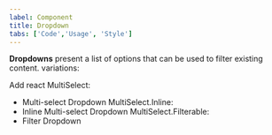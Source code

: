 ```yaml
---
label: Component
title: Dropdown
tabs: ['Code','Usage', 'Style']
---
```


<page-intro>**Dropdowns** present a list of options that can be used to filter existing content. </page-intro>
variations:

 <component 
    name="Dropdown"
    component="dropdown" 
    variation="dropdown"
    codepen="eeGYvQ"
    haslightversion="true"
    hasReactVersion="true"
    hasAngularVersion="true"
    >
</component>
 <component 
    name="Dropdown (Up)"
    component="dropdown" 
    variation="dropdown--up"
    codepen="eeGYvQ"
    haslightversion="true"
    hasReactVersion="true"
    hasAngularVersion="true"
    >
</component>
<component-react
    name="Multi-select Dropdown"
    component="MultiSelect"
    variation="MultiSelect"
    >
</component-react>


Add react
 MultiSelect:
 - Multi-select Dropdown
 MultiSelect.Inline:
 - Inline Multi-select Dropdown
 MultiSelect.Filterable:
 - Filter Dropdown